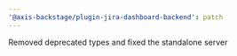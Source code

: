 ```yaml
---
'@axis-backstage/plugin-jira-dashboard-backend': patch
---
```


Removed deprecated types and fixed the standalone server
